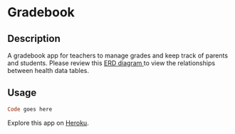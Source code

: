# Gradebook

## Description
A gradebook app for teachers to manage grades and keep track of parents and students. Please review this <a href="https://www.lucidchart.com/invitations/accept/f54af119-7d39-476d-b50c-c28428313c7b">ERD diagram </a>to view the relationships between health data tables.

## Usage
```Ruby
Code goes here
```
Explore this app on <a href="glacial-dusk-60771.herokuapp.com">Heroku</a>. 
